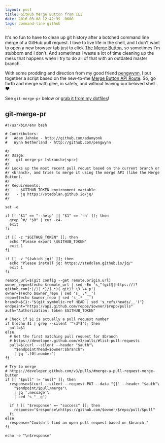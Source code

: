```yaml
---
layout: post
title: GitHub Merge Button from CLI
date: 2016-03-08 12:42:39 -0600
tags: command-line github
---
```


It's no fun to have to clean up git history after a botched command line merge
of a GitHub pull request. I love to live life in the shell, and I don't want to
open a new browser tab just to click [The Merge Button][], so sometimes I'm
stubborn and I don't. And sometimes I waste a lot of time cleaning up the mess
that happens when I try to do all of that with an outdated master branch.

With some prodding and direction from my good friend [pengwynn][], I put
together a script based on the new-to-me [Merge Button API Route][]. So, go
forth and merge with glee, in safety, and without leaving our beloved shell. ❤️

See `git-merge-pr` below or [grab it from my dotfiles][git-merge-pr]!

[The Merge Button]: https://github.com/blog/843-the-merge-button
[pengwynn]: https://github.com/pengwynn
[Merge Button API Route]: https://developer.github.com/v3/pulls/#merge-a-pull-request-merge-button
[git-merge-pr]: https://github.com/adamyonk/dotfiles/blob/master/bin/git-merge-pr

## git-merge-pr

~~~shell
#!/usr/bin/env bash

# Contributors:
#   Adam Jahnke - http://github.com/adamyonk
#   Wynn Netherland - http://github.com/pengwynn

#/
#/ Usage:
#/   git merge-pr [<branch>|<pr>]
#/
#/ Looks up the most recent pull requst based on the current branch or
#/ <branch>, and tries to merge it using the merge API (like the Merge Button).
#/
#/ Requirements:
#/   - $GITHUB_TOKEN environment variable
#/   - jq https://stedolan.github.io/jq/
#/

set -e

if [[ "$1" == "--help" || "$1" == '-h' ]]; then
  grep ^#/ "$0" | cut -c4-
  exit
fi

if [[ -z "$GITHUB_TOKEN" ]]; then
  echo "Please export \$GITHUB_TOKEN"
  exit 1
fi

if [[ -z "$(which jq)" ]]; then
  echo "Please install jq: https://stedolan.github.io/jq/"
  exit 1
fi

remote_url=$(git config --get remote.origin.url)
owner_repo=$(echo $remote_url | sed -En 's_^(git@|https://)?github.com(:|/)(.*)/(.*)(.git)?_\3 \4_p')
owner=$(echo $owner_repo | sed 's_ .*__')
repo=$(echo $owner_repo | sed 's_.* __')
branch=${1:-"$(git symbolic-ref HEAD | sed 's_refs/heads/__')"}
endpoint="https://api.github.com/repos/$owner/$repo/pulls"
auth="Authorization: token $GITHUB_TOKEN"

# Check if $1 is actually a pull request number
if $(echo $1 | grep --silent '^\d*$'); then
  pull=$1
else
  # Get the first matching pull request for $branch
  # https://developer.github.com/v3/pulls/#list-pull-requests
  pull=$(curl --silent --header "$auth"\
    "$endpoint?head=$owner:$branch"\
    | jq '.[0].number')
fi

# Try to merge
# https://developer.github.com/v3/pulls/#merge-a-pull-request-merge-button
if [[ "$pull" != "null" ]]; then
  response=$(curl --silent --request PUT --data "{}" --header "$auth"\
    "$endpoint/$pull/merge"\
    | jq '.message'\
    | sed 's_"__g')

  if ! [[ "$response" =~ "success" ]]; then
    response="$response\nhttps://github.com/$owner/$repo/pull/$pull"
  fi
else
  response="Couldn't find an open pull request based on $branch."
fi

echo -e "\n$response"
~~~

